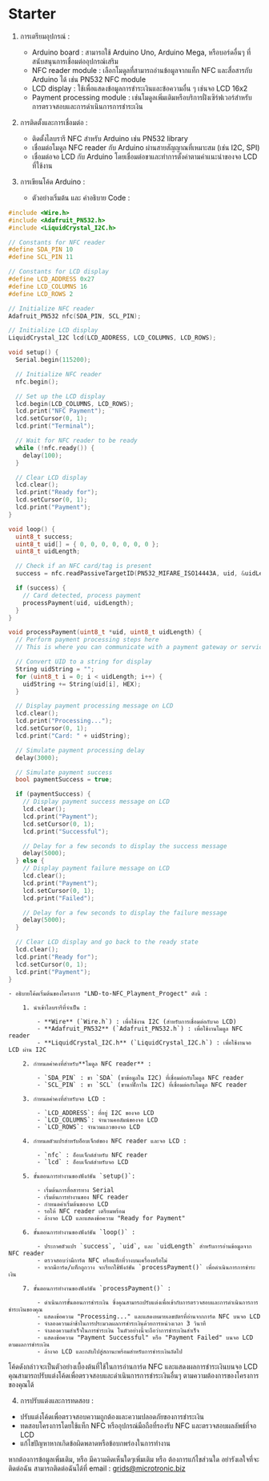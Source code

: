 # Starter

1. การเตรียมอุปกรณ์ :

    - Arduino board : สามารถใช้ Arduino Uno, Arduino Mega, หรือบอร์ดอื่นๆ ที่สนับสนุนการเชื่อมต่ออุปกรณ์เสริม
    - NFC reader module : เลือกโมดูลที่สามารถอ่านข้อมูลจากแท็ก NFC และสื่อสารกับ Arduino ได้ เช่น PN532 NFC module
    - LCD display : ใช้เพื่อแสดงข้อมูลการชำระเงินและข้อความอื่น ๆ เช่นจอ LCD 16x2
    - Payment processing module : เช่นโมดูลเพิ่มเติมหรือบริการฝั่งเซิร์ฟเวอร์สำหรับการตรวจสอบและการดำเนินการการชำระเงิน

2. การติดตั้งและการเชื่อมต่อ :

    - ติดตั้งไลบรารี NFC สำหรับ Arduino เช่น PN532 library
    - เชื่อมต่อโมดูล NFC reader กับ Arduino ผ่านสายสัญญาณที่เหมาะสม (เช่น I2C, SPI)
    - เชื่อมต่อจอ LCD กับ Arduino โดยเชื่อมต่อขาและทำการตั้งค่าตามคำแนะนำของจอ LCD ที่ใช้งาน

3. การเขียนโค้ด Arduino :

    - ตัวอย่างเริ่มต้น และ คำอธิบาย Code :

~~~cpp
#include <Wire.h>
#include <Adafruit_PN532.h>
#include <LiquidCrystal_I2C.h>

// Constants for NFC reader
#define SDA_PIN 10
#define SCL_PIN 11

// Constants for LCD display
#define LCD_ADDRESS 0x27
#define LCD_COLUMNS 16
#define LCD_ROWS 2

// Initialize NFC reader
Adafruit_PN532 nfc(SDA_PIN, SCL_PIN);

// Initialize LCD display
LiquidCrystal_I2C lcd(LCD_ADDRESS, LCD_COLUMNS, LCD_ROWS);

void setup() {
  Serial.begin(115200);

  // Initialize NFC reader
  nfc.begin();

  // Set up the LCD display
  lcd.begin(LCD_COLUMNS, LCD_ROWS);
  lcd.print("NFC Payment");
  lcd.setCursor(0, 1);
  lcd.print("Terminal");

  // Wait for NFC reader to be ready
  while (!nfc.ready()) {
    delay(100);
  }

  // Clear LCD display
  lcd.clear();
  lcd.print("Ready for");
  lcd.setCursor(0, 1);
  lcd.print("Payment");
}

void loop() {
  uint8_t success;
  uint8_t uid[] = { 0, 0, 0, 0, 0, 0, 0 };
  uint8_t uidLength;

  // Check if an NFC card/tag is present
  success = nfc.readPassiveTargetID(PN532_MIFARE_ISO14443A, uid, &uidLength);

  if (success) {
    // Card detected, process payment
    processPayment(uid, uidLength);
  }
}

void processPayment(uint8_t *uid, uint8_t uidLength) {
  // Perform payment processing steps here
  // This is where you can communicate with a payment gateway or service

  // Convert UID to a string for display
  String uidString = "";
  for (uint8_t i = 0; i < uidLength; i++) {
    uidString += String(uid[i], HEX);
  }

  // Display payment processing message on LCD
  lcd.clear();
  lcd.print("Processing...");
  lcd.setCursor(0, 1);
  lcd.print("Card: " + uidString);

  // Simulate payment processing delay
  delay(3000);

  // Simulate payment success
  bool paymentSuccess = true;

  if (paymentSuccess) {
    // Display payment success message on LCD
    lcd.clear();
    lcd.print("Payment");
    lcd.setCursor(0, 1);
    lcd.print("Successful");

    // Delay for a few seconds to display the success message
    delay(5000);
  } else {
    // Display payment failure message on LCD
    lcd.clear();
    lcd.print("Payment");
    lcd.setCursor(0, 1);
    lcd.print("Failed");

    // Delay for a few seconds to display the failure message
    delay(5000);
  }

  // Clear LCD display and go back to the ready state
  lcd.clear();
  lcd.print("Ready for");
  lcd.setCursor(0, 1);
  lcd.print("Payment");
}
~~~

    - อธิบายโค้ดเริ่มต้นของโครงการ "LND-to-NFC_Playment_Progect" ดังนี้ :

        1. นำเข้าไลบรารีที่จำเป็น :

            - **Wire** (`Wire.h`) : เพื่อใช้งาน I2C (สำหรับการเชื่อมต่อกับจอ LCD)
            - **Adafruit_PN532** (`Adafruit_PN532.h`) : เพื่อใช้งานโมดูล NFC reader
            - **LiquidCrystal_I2C.h** (`LiquidCrystal_I2C.h`) : เพื่อใช้งานจอ LCD ผ่าน I2C

        2. กำหนดค่าคงที่สำหรับ**โมดูล NFC reader** :

            - `SDA_PIN` : ขา `SDA` (ขาข้อมูลใน I2C) ที่เชื่อมต่อกับโมดูล NFC reader
            - `SCL_PIN` : ขา `SCL` (ขานาฬิกาใน I2C) ที่เชื่อมต่อกับโมดูล NFC reader

        3. กำหนดค่าคงที่สำหรับจอ LCD :

            - `LCD_ADDRESS`: ที่อยู่ I2C ของจอ LCD
            - `LCD_COLUMNS`: จำนวนคอลัมน์ของจอ LCD
            - `LCD_ROWS`: จำนวนแถวของจอ LCD

        4. กำหนดตัวแปรสำหรับอ็อบเจ็กต์ของ NFC reader และจอ LCD :

            - `nfc` : อ็อบเจ็กต์สำหรับ NFC reader
            - `lcd` : อ็อบเจ็กต์สำหรับจอ LCD

        5. ขั้นตอนการทำงานของฟังก์ชัน `setup()`:

            - เริ่มต้นการสื่อสารทาง Serial
            - เริ่มต้นการทำงานของ NFC reader
            - กำหนดค่าเริ่มต้นของจอ LCD
            - รอให้ NFC reader เตรียมพร้อม
            - ล้างจอ LCD และแสดงข้อความ "Ready for Payment"

        6. ขั้นตอนการทำงานของฟังก์ชัน `loop()` :

            - ประกาศตัวแปร `success`, `uid`, และ `uidLength` สำหรับการอ่านข้อมูลจาก NFC reader
            - ตรวจสอบว่ามีการ์ด NFC หรือแท็กที่วางบนเครื่องหรือไม่
            - หากมีการ์ด/แท็กถูกวาง จะเรียกใช้ฟังก์ชัน `processPayment()` เพื่อดำเนินการการชำระเงิน

        7. ขั้นตอนการทำงานของฟังก์ชัน `processPayment()` :

            - ดำเนินการขั้นตอนการชำระเงิน ซึ่งคุณสามารถปรับแต่งเพื่อเข้ากับการตรวจสอบและการดำเนินการการชำระเงินของคุณ
            - แสดงข้อความ "Processing..." และแสดงหมายเลขบัตรที่อ่านจากการ์ด NFC บนจอ LCD
            - จำลองความล่าช้าในการประมวลผลการชำระเงินด้วยการหน่วงเวลา 3 วินาที
            - จำลองความสำเร็จในการชำระเงิน ในตัวอย่างนี้จะถือว่าการชำระเงินสำเร็จ
            - แสดงข้อความ "Payment Successful" หรือ "Payment Failed" บนจอ LCD ตามผลการชำระเงิน
            - ล้างจอ LCD และกลับไปสู่สถานะพร้อมสำหรับการชำระเงินถัดไป

  โค้ดดังกล่าวจะเป็นตัวอย่างเบื้องต้นที่ใช้ในการอ่านการ์ด NFC และแสดงผลการชำระเงินบนจอ LCD คุณสามารถปรับแต่งโค้ดเพื่อตรวจสอบและดำเนินการการชำระเงินอื่นๆ ตามความต้องการของโครงการของคุณได้

4. การปรับแต่งและการทดสอบ :

  - ปรับแต่งโค้ดเพื่อตรวจสอบความถูกต้องและความปลอดภัยของการชำระเงิน
  - ทดสอบโครงการโดยใช้แท็ก NFC หรืออุปกรณ์มือถือที่รองรับ NFC และตรวจสอบผลลัพธ์ที่จอ LCD
  - แก้ไขปัญหาหากเกิดข้อผิดพลาดหรือข้อบกพร่องในการทำงาน

หากต้องการข้อมูลเพิ่มเติม, หรือ มีความคิดเห็นใดๆเพิ่มเติม หรือ ต้องการแก้ไขส่วนใด อย่ารังเลใจที่จะติดต่อฉัน 
สามารถติดต่อฉันได้ที่ email : grids@microtronic.biz
